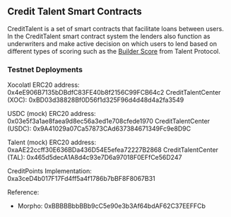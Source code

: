 ## Credit Talent Smart Contracts

CreditTalent is a set of smart contracts that facilitate loans between users. In the CreditTalent smart contract system the lenders also function as underwriters and
make active decision on which users to lend based on different types of scoring such as the [Builder Score](https://docs.talentprotocol.com/docs/talent-passport/builder-score) from Talent Protocol.

### Testnet Deployments

Xocolatl ERC20 address: 0x4eE906B7135bDBdfC83FE40b8f2156C99FCB64c2
CreditTalentCenter (XOC): 0xBD03d38828Bf0D56f1d325F96d4d48d4a2fa3549

USDC (mock) ERC20 address: 0x03e5f3a1ae8faea9d8ec56a3ed1e708cfede1970
CreditTalentCenter (USDC): 0x9A41029a07Ca57873CAd637384671349Fc9e8D9C

Talent (mock) ERC20 address: 0xaAE22ccff30E636BDa436D54E5efea72227B2868
CreditTalentCenter (TAL): 0x465d5decA1A8d4c93e7D6a97018F0EFfCe56D247

CreditPoints Implementation: 0xa3ceD4b017F17Fd4ff5a4f1786b7bBF8F8067B31

Reference:

- Morpho: 0xBBBBBbbBBb9cC5e90e3b3Af64bdAF62C37EEFFCb
